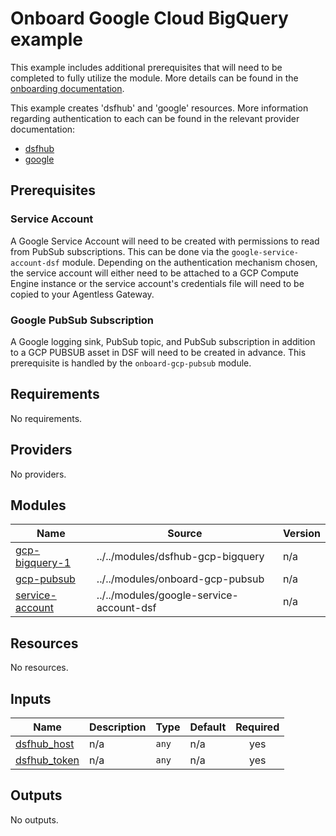 # Onboard Google Cloud BigQuery example
This example includes additional prerequisites that will need to be completed to fully utilize the module. More details can be found in the [onboarding documentation](hhttps://docs.imperva.com/bundle/onboarding-databases-to-sonar-reference-guide/page/BigQuery-Onboarding-Steps_48367536.html).

This example creates 'dsfhub' and 'google' resources. More information regarding authentication to each can be found in the relevant provider documentation:
- [dsfhub](https://registry.terraform.io/providers/imperva/dsfhub/latest/docs)
- [google](https://registry.terraform.io/providers/hashicorp/google/latest/docs)

## Prerequisites
### Service Account
A Google Service Account will need to be created with permissions to read from PubSub subscriptions. This can be done via the ``google-service-account-dsf`` module. Depending on the authentication mechanism chosen, the service account will either need to be attached to a GCP Compute Engine instance or the service account's credentials file will need to be copied to your Agentless Gateway.

### Google PubSub Subscription
A Google logging sink, PubSub topic, and PubSub subscription in addition to a GCP PUBSUB asset in DSF will need to be created in advance. This prerequisite is handled by the ``onboard-gcp-pubsub`` module.


<!-- BEGIN_TF_DOCS -->
## Requirements

No requirements.

## Providers

No providers.

## Modules

| Name | Source | Version |
|------|--------|---------|
| <a name="module_gcp-bigquery-1"></a> [gcp-bigquery-1](#module\_gcp-bigquery-1) | ../../modules/dsfhub-gcp-bigquery | n/a |
| <a name="module_gcp-pubsub"></a> [gcp-pubsub](#module\_gcp-pubsub) | ../../modules/onboard-gcp-pubsub | n/a |
| <a name="module_service-account"></a> [service-account](#module\_service-account) | ../../modules/google-service-account-dsf | n/a |

## Resources

No resources.

## Inputs

| Name | Description | Type | Default | Required |
|------|-------------|------|---------|:--------:|
| <a name="input_dsfhub_host"></a> [dsfhub\_host](#input\_dsfhub\_host) | n/a | `any` | n/a | yes |
| <a name="input_dsfhub_token"></a> [dsfhub\_token](#input\_dsfhub\_token) | n/a | `any` | n/a | yes |

## Outputs

No outputs.
<!-- END_TF_DOCS -->